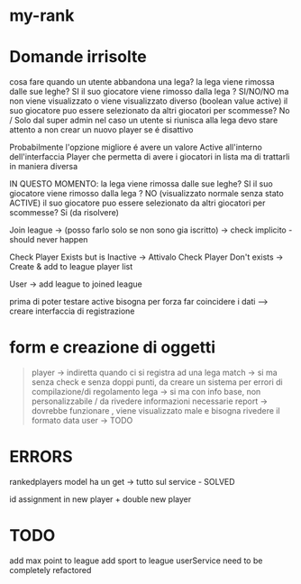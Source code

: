 # my-rank


# Domande irrisolte
cosa fare quando un utente abbandona una lega? 
la lega viene rimossa dalle sue leghe? SI
il suo giocatore viene rimosso dalla lega ? SI/NO/NO ma non viene visualizzato o viene visualizzato diverso (boolean value active)
il suo giocatore puo essere selezionato da altri giocatori per scommesse? No / Solo dal super admin 
nel caso un utente si riunisca alla lega devo stare attento a non crear un nuovo player se é disattivo

Probabilmente l'opzione migliore é avere un valore Active all'interno dell'interfaccia Player che permetta di avere i giocatori in lista ma di trattarli in maniera diversa

IN QUESTO MOMENTO: 
la lega viene rimossa dalle sue leghe? SI
il suo giocatore viene rimosso dalla lega ? NO (visualizzato normale senza stato ACTIVE)
il suo giocatore puo essere selezionato da altri giocatori per scommesse? Si (da risolvere)


Join league ->
(posso farlo solo se non sono gia iscritto) -> check implicito - should never happen

Check Player Exists but is Inactive -> Attivalo
Check Player Don't exists -> Create & add to league player list 

User -> add league to joined league

prima di poter testare active bisogna per forza far coincidere i dati
--> creare interfaccia di registrazione

# form e creazione di oggetti

> player -> indiretta quando ci si registra ad una lega
> match -> si ma senza check e senza doppi punti, da creare un sistema per errori di compilazione/di regolamento
> lega -> si ma con info base, non personalizzabile / da rivedere informazioni necessarie 
> report -> dovrebbe funzionare , viene visualizzato male e bisogna rivedere il formato data
> user -> TODO



# ERRORS
rankedplayers model ha un get -> tutto sul service - SOLVED


id assignment in new player + double new player


# TODO
add max point to league
add sport to league
userService need to be completely refactored